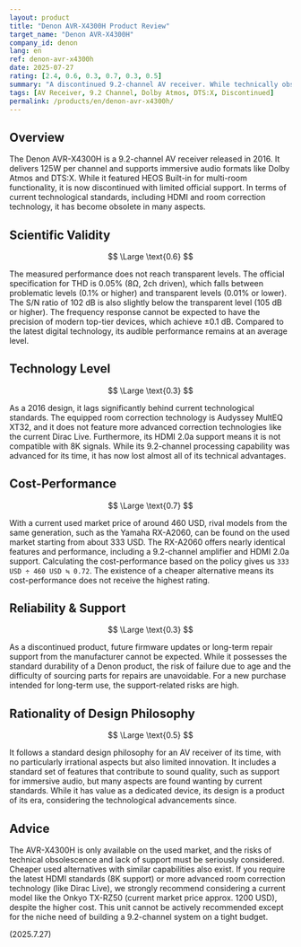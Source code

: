 ```yaml
---
layout: product
title: "Denon AVR-X4300H Product Review"
target_name: "Denon AVR-X4300H"
company_id: denon
lang: en
ref: denon-avr-x4300h
date: 2025-07-27
rating: [2.4, 0.6, 0.3, 0.7, 0.3, 0.5]
summary: "A discontinued 9.2-channel AV receiver. While technically obsolete compared to current models, it holds some value when compared to its peers in the used market."
tags: [AV Receiver, 9.2 Channel, Dolby Atmos, DTS:X, Discontinued]
permalink: /products/en/denon-avr-x4300h/
---
```


## Overview

The Denon AVR-X4300H is a 9.2-channel AV receiver released in 2016. It delivers 125W per channel and supports immersive audio formats like Dolby Atmos and DTS:X. While it featured HEOS Built-in for multi-room functionality, it is now discontinued with limited official support. In terms of current technological standards, including HDMI and room correction technology, it has become obsolete in many aspects.

## Scientific Validity

$$ \Large \text{0.6} $$

The measured performance does not reach transparent levels. The official specification for THD is 0.05% (8Ω, 2ch driven), which falls between problematic levels (0.1% or higher) and transparent levels (0.01% or lower). The S/N ratio of 102 dB is also slightly below the transparent level (105 dB or higher). The frequency response cannot be expected to have the precision of modern top-tier devices, which achieve ±0.1 dB. Compared to the latest digital technology, its audible performance remains at an average level.

## Technology Level

$$ \Large \text{0.3} $$

As a 2016 design, it lags significantly behind current technological standards. The equipped room correction technology is Audyssey MultEQ XT32, and it does not feature more advanced correction technologies like the current Dirac Live. Furthermore, its HDMI 2.0a support means it is not compatible with 8K signals. While its 9.2-channel processing capability was advanced for its time, it has now lost almost all of its technical advantages.

## Cost-Performance

$$ \Large \text{0.7} $$

With a current used market price of around 460 USD, rival models from the same generation, such as the Yamaha RX-A2060, can be found on the used market starting from about 333 USD. The RX-A2060 offers nearly identical features and performance, including a 9.2-channel amplifier and HDMI 2.0a support. Calculating the cost-performance based on the policy gives us `333 USD ÷ 460 USD ≒ 0.72`. The existence of a cheaper alternative means its cost-performance does not receive the highest rating.

## Reliability & Support

$$ \Large \text{0.3} $$

As a discontinued product, future firmware updates or long-term repair support from the manufacturer cannot be expected. While it possesses the standard durability of a Denon product, the risk of failure due to age and the difficulty of sourcing parts for repairs are unavoidable. For a new purchase intended for long-term use, the support-related risks are high.

## Rationality of Design Philosophy

$$ \Large \text{0.5} $$

It follows a standard design philosophy for an AV receiver of its time, with no particularly irrational aspects but also limited innovation. It includes a standard set of features that contribute to sound quality, such as support for immersive audio, but many aspects are found wanting by current standards. While it has value as a dedicated device, its design is a product of its era, considering the technological advancements since.

## Advice

The AVR-X4300H is only available on the used market, and the risks of technical obsolescence and lack of support must be seriously considered. Cheaper used alternatives with similar capabilities also exist. If you require the latest HDMI standards (8K support) or more advanced room correction technology (like Dirac Live), we strongly recommend considering a current model like the Onkyo TX-RZ50 (current market price approx. 1200 USD), despite the higher cost. This unit cannot be actively recommended except for the niche need of building a 9.2-channel system on a tight budget.

(2025.7.27)
